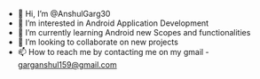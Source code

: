 - 👋 Hi, I’m @AnshulGarg30 
- 👀 I’m interested in Android Application Development
- 🌱 I’m currently learning Android new Scopes and functionalities
- 💞️ I’m looking to collaborate on new projects
- 📫 How to reach me by contacting me on my gmail - garganshul159@gmail.com

<!---
AnshulGarg30/AnshulGarg30 is a ✨ special ✨ repository because its `README.md` (this file) appears on your GitHub profile.
You can click the Preview link to take a look at your changes.
--->
